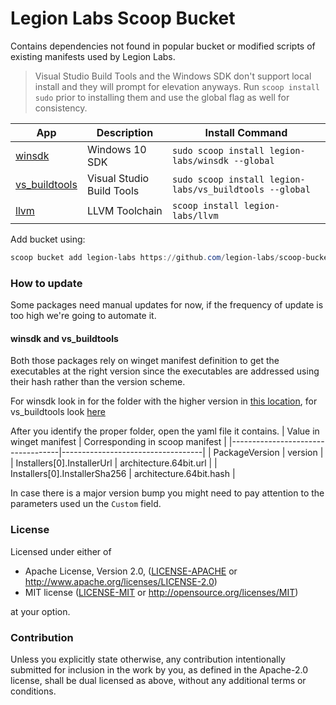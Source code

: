 # Legion Labs Scoop Bucket

Contains dependencies not found in popular bucket or modified scripts of existing manifests used by Legion Labs.

> Visual Studio Build Tools and the Windows SDK don't support local install and they will prompt for elevation anyways. Run `scoop install sudo` prior to installing them and use the global flag as well for consistency.

| App                                        | Description                       | Install Command                                         |
|--------------------------------------------|-----------------------------------|---------------------------------------------------------|
| [winsdk](bucket/winsdk.json)               | Windows 10 SDK                    | `sudo scoop install legion-labs/winsdk --global`        |
| [vs_buildtools](bucket/vs_buildtools.json) | Visual Studio Build Tools         | `sudo scoop install legion-labs/vs_buildtools --global` |
| [llvm](bucket/llvm.json)                   | LLVM Toolchain                    | `scoop install legion-labs/llvm`                        |

Add bucket using:

```powershell
scoop bucket add legion-labs https://github.com/legion-labs/scoop-bucket
```

### How to update

Some packages need manual updates for now, if the frequency of update is too high we're going to automate it.

#### winsdk and vs_buildtools

Both those packages rely on winget manifest definition to get the executables at the right version since the executables are addressed using their hash rather than the version scheme.

For winsdk look in for the folder with the higher version in [this location](https://github.com/microsoft/winget-pkgs/tree/master/manifests/m/Microsoft/WindowsSDK), for vs_buildtools look [here](https://github.com/microsoft/winget-pkgs/tree/master/manifests/m/Microsoft/VisualStudio/2019/BuildTools)

After you identify the proper folder, open the yaml file it contains.
| Value in winget manifest          | Corresponding in scoop manifest   |
|-----------------------------------|-----------------------------------|
| PackageVersion                    | version                           |
| Installers[0].InstallerUrl        | architecture.64bit.url            |
| Installers[0].InstallerSha256     | architecture.64bit.hash           |

In case there is a major version bump you might need to pay attention to the parameters used un the `Custom` field.

### License

Licensed under either of

 * Apache License, Version 2.0, ([LICENSE-APACHE](LICENSE-APACHE) or http://www.apache.org/licenses/LICENSE-2.0)
 * MIT license ([LICENSE-MIT](LICENSE-MIT) or http://opensource.org/licenses/MIT)

at your option.

### Contribution

Unless you explicitly state otherwise, any contribution intentionally submitted for inclusion in the work by you, as defined in the Apache-2.0 license, shall be dual licensed as above, without any
additional terms or conditions.
